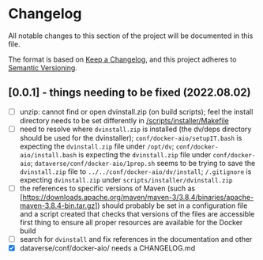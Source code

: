 # Changelog

All notable changes to this section of the project will be documented in this file.

The format is based on [Keep a Changelog](https://keepachangelog.com/en/1.0.0/),
and this project adheres to [Semantic Versioning](https://semver.org/spec/v2.0.0.html).

## [0.0.1] - things needing to be fixed (2022.08.02)

- [ ] unzip:  cannot find or open dvinstall.zip (on build scripts); feel the install directory needs to be set differently in [/scripts/installer/Makefile](/scripts/installer/Makefile)
- [ ] need to resolve where `dvinstall.zip` is installed (the dv/deps directory should be used for the dvinstaller); `conf/docker-aio/setupIT.bash` is expecting the `dvinstall.zip` file under `/opt/dv`; `conf/docker-aio/install.bash` is expecting the `dvinstall.zip` file under `conf/docker-aio`;  `dataverse/conf/docker-aio/1prep.sh` seems to be trying to save the `dvinstall.zip` file to `../../conf/docker-aio/dv/install`; `/.gitignore` is expecting `dvinstall.zip` under `scripts/installer/dvinstall.zip`
- [ ] the references to specific versions of Maven (such as [https://downloads.apache.org/maven/maven-3/3.8.4/binaries/apache-maven-3.8.4-bin.tar.gz]) should probably be set in a configuration file and a script created that checks that versions of the files are accessible first thing to ensure all proper resources are available for the Docker build
- [ ] search for `dvinstall` and fix references in the documentation and other
- [x] dataverse/conf/docker-aio/ needs a CHANGELOG.md
